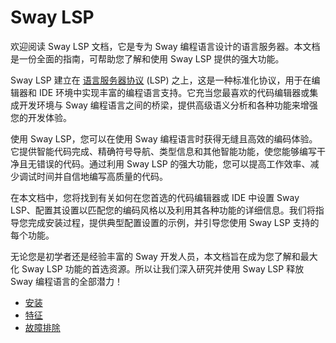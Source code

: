 # Sway LSP

欢迎阅读 Sway LSP 文档，它是专为 Sway 编程语言设计的语言服务器。本文档是一份全面的指南，可帮助您了解和使用 Sway LSP 提供的强大功能。

Sway LSP 建立在 [语言服务器协议](https://microsoft.github.io/language-server-protocol/) (LSP) 之上，这是一种标准化协议，用于在编辑器和 IDE 环境中实现丰富的编程语言支持。它充当您最喜欢的代码编辑器或集成开发环境与 Sway 编程语言之间的桥梁，提供高级语义分析和各种功能来增强您的开发体验。

使用 Sway LSP，您可以在使用 Sway 编程语言时获得无缝且高效的编码体验。它提供智能代码完成、精确符号导航、类型信息和其他智能功能，使您能够编写干净且无错误的代码。通过利用 Sway LSP 的强大功能，您可以提高工作效率、减少调试时间并自信地编写高质量的代码。

在本文档中，您将找到有关如何在您首选的代码编辑器或 IDE 中设置 Sway LSP、配置其设置以匹配您的编码风格以及利用其各种功能的详细信息。我们将指导您完成安装过程，提供典型配置设置的示例，并引导您使用 Sway LSP 支持的每个功能。

无论您是初学者还是经验丰富的 Sway 开发人员，本文档旨在成为您了解和最大化 Sway LSP 功能的首选资源。所以让我们深入研究并使用 Sway LSP 释放 Sway 编程语言的全部潜力！
- [安装](./installation)
- [特征](./features)
- [故障排除](./troubleshooting.md)
